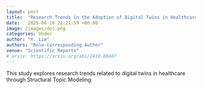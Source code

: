 ```yaml
---
layout: post
title:  "Research Trends in the Adoption of Digital Twins in Healthcare: Applying Structural Topic Modeling"
date:   2025-06-18 22:21:59 +00:00
image: /images/dol.png
categories: Under
author: "Y. Lim"
authors: "Role-Corresponding Author"
venue: "Scientific Reports"
# arxiv: https://arxiv.org/abs/2410.00407
---
```

This study explores research trends related to digital twins in healthcare through Structural Topic Modeling